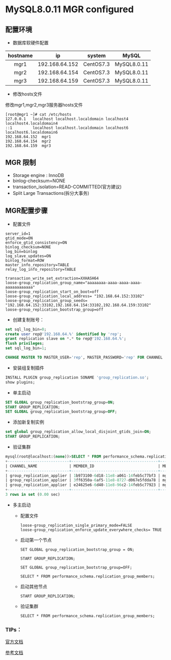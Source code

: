 # MySQL8.0.11 MGR configured

## 配置环境

* 数据库软硬件配置

| hostname| ip      |system|MySQL         |
| :-----: | :------:|:-------:|:---------:|
|mgr1|192.168.64.152|CentOS7.3|MySQL8.0.11|
|mgr2|192.168.64.154|CentOS7.3|MySQL8.0.11|
|mgr3|192.168.64.159|CentOS7.3|MySQL8.0.11|

* 修改hosts文件
  
修改mgr1,mgr2,mgr3服务器hosts文件

``` shell
[root@mgr1 ~]# cat /etc/hosts
127.0.0.1   localhost localhost.localdomain localhost4 localhost4.localdomain4
::1         localhost localhost.localdomain localhost6 localhost6.localdomain6
192.168.64.152  mgr1
192.168.64.154  mgr2
192.168.64.159  mgr3
```

## MGR 限制

* Storage engine : InnoDB
* binlog-checksum=NONE
* transaction_isolation=READ-COMMITTED(官方建议)
* Split Large Transactions(拆分大事务)

## MGR配置步骤
* 配置文件

``` shell
server_id=1
gtid_mode=ON
enforce_gtid_consistency=ON
binlog_checksum=NONE
log_bin=binlog
log_slave_updates=ON
binlog_format=ROW
master_info_repository=TABLE
relay_log_info_repository=TABLE

transaction_write_set_extraction=XXHASH64
loose-group_replication_group_name="aaaaaaaa-aaaa-aaaa-aaaa-aaaaaaaaaaaa"
loose-group_replication_start_on_boot=off
loose-group_replication_local_address= "192.168.64.152:33102"
loose-group_replication_group_seeds= "192.168.64.152:33102,192.168.64.154:33102,192.168.64.159:33102"
loose-group_replication_bootstrap_group=off
```

* 创建复制账号：

``` sql
set sql_log_bin=0;
create user rep@'192.168.64.%' identified by 'rep';
grant replication slave on *.* to rep@'192.168.64.%';
flush privileges;
set sql_log_bin=1;

CHANGE MASTER TO MASTER_USER='rep', MASTER_PASSWORD='rep' FOR CHANNEL 'group_replication_recovery';
```

* 安装组复制插件

``` sql
INSTALL PLUGIN group_replication SONAME 'group_replication.so';
show plugins;
```

* 单主启动

``` sql
SET GLOBAL group_replication_bootstrap_group=ON;
START GROUP_REPLICATION;
SET GLOBAL group_replication_bootstrap_group=OFF;
```

* 添加新复制实例

``` sql
set global group_replication_allow_local_disjoint_gtids_join=ON;
START GROUP_REPLICATION;
```

* 验证集群

``` sql
mysql(root@localhost:(none))>SELECT * FROM performance_schema.replication_group_members;
+---------------------------+--------------------------------------+-------------+-------------+--------------+-------------+----------------+
| CHANNEL_NAME              | MEMBER_ID                            | MEMBER_HOST | MEMBER_PORT | MEMBER_STATE | MEMBER_ROLE | MEMBER_VERSION |
+---------------------------+--------------------------------------+-------------+-------------+--------------+-------------+----------------+
| group_replication_applier | 1b973100-6d18-11e8-a061-14feb5c77bf3 | mgr3        |        3310 | ONLINE       | SECONDARY   | 8.0.11         |
| group_replication_applier | 3ff6350a-6af5-11e8-8727-d067e5fdda78 | mgr1        |        3310 | ONLINE       | PRIMARY     | 8.0.11         |
| group_replication_applier | e24625e6-6d40-11e8-96c2-14feb5c77923 | mgr2        |        3310 | ONLINE       | SECONDARY   | 8.0.11         |
+---------------------------+--------------------------------------+-------------+-------------+--------------+-------------+----------------+
3 rows in set (0.00 sec)
```

* 多主启动
    
    * 配置文件
        
        ```
        loose-group_replication_single_primary_mode=FALSE
        loose-group_replication_enforce_update_everywhere_checks= TRUE
        ```   
    
    
    * 启动第一个节点
    
        ```
        SET GLOBAL group_replication_bootstrap_group = ON;
              
        START GROUP_REPLICATION;
        
        SET GLOBAL group_replication_bootstrap_group=OFF;
        
        SELECT * FROM performance_schema.replication_group_members;
        ```
    
    * 启动其他节点

        ```
        START GROUP_REPLICATION;
        ```    
    
    * 验证集群
    
        ```
        SELECT * FROM performance_schema.replication_group_members;
        ```

### TIPs：

[官方文档]

[参考文档]

[官方文档]:https://dev.mysql.com/doc/refman/8.0/en/group-replication.html

[参考文档]:https://blog.csdn.net/mchdba/article/details/54381854